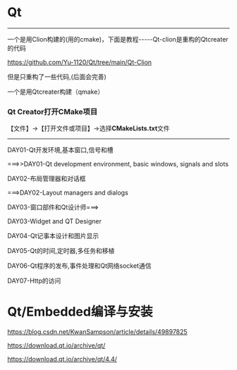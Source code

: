 # Qt

---

一个是用Clion构建的(用的cmake)，下面是教程-----Qt-clion是重构的Qtcreater的代码

https://github.com/Yu-1120/Qt/tree/main/Qt-Clion

但是只重构了一些代码,(后面会完善)

一个是用Qtcreater构建（qmake）

### Qt Creator打开CMake项目

【文件】->【打开文件或项目】->选择**CMakeLists.txt**文件

---



DAY01-Qt开发环境,基本窗口,信号和槽

===>>DAY01-Qt development environment, basic windows, signals and slots

DAY02-布局管理器和对话框

===>DAY02-Layout managers and dialogs

DAY03-窗口部件和Qt设计师===>

DAY03-Widget and QT Designer

DAY04-Qt记事本设计和图片显示

DAY05-Qt的时间,定时器,多任务和移植

DAY06-Qt程序的发布,事件处理和Qt网络socket通信

DAY07-Http的访问

# Qt/Embedded编译与安装

https://blog.csdn.net/KwanSampson/article/details/49897825

https://download.qt.io/archive/qt/

https://download.qt.io/archive/qt/4.4/
